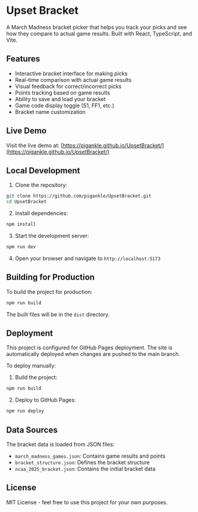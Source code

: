 # Upset Bracket

A March Madness bracket picker that helps you track your picks and see how they compare to actual game results. Built with React, TypeScript, and Vite.

## Features

- Interactive bracket interface for making picks
- Real-time comparison with actual game results
- Visual feedback for correct/incorrect picks
- Points tracking based on game results
- Ability to save and load your bracket
- Game code display toggle (S1, FF1, etc.)
- Bracket name customization

## Live Demo

Visit the live demo at: [https://pigankle.github.io/UpsetBracket/](https://pigankle.github.io/UpsetBracket/)

## Local Development

1. Clone the repository:

```bash
git clone https://github.com/pigankle/UpsetBracket.git
cd UpsetBracket
```

2. Install dependencies:

```bash
npm install
```

3. Start the development server:

```bash
npm run dev
```

4. Open your browser and navigate to `http://localhost:5173`

## Building for Production

To build the project for production:

```bash
npm run build
```

The built files will be in the `dist` directory.

## Deployment

This project is configured for GitHub Pages deployment. The site is automatically deployed when changes are pushed to the main branch.

To deploy manually:

1. Build the project:

```bash
npm run build
```

2. Deploy to GitHub Pages:

```bash
npm run deploy
```

## Data Sources

The bracket data is loaded from JSON files:

- `march_madness_games.json`: Contains game results and points
- `bracket_structure.json`: Defines the bracket structure
- `ncaa_2025_bracket.json`: Contains the initial bracket data

## License

MIT License - feel free to use this project for your own purposes.
